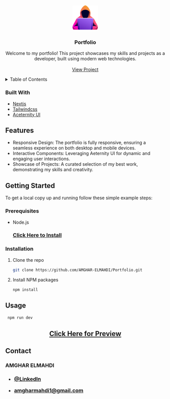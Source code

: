 <a name="readme-top"></a>

<br />
<div align="center">
  <a href="https://github.com/AMGHAR-ELMAHDI/Portfolio">
    <img src="./public/exp1.svg" alt="Logo" width="80" height="80">
  </a>

<h3 align="center">Portfolio</h3>

  <p align="center">
    Welcome to my portfolio! This project showcases my skills and projects as a developer, built using modern web technologies.
    <br />
    <br />
    <a href="https://www.amghar-elmahdi.social/">View Project</a>
  </p>
</div>

<details>
  <summary>Table of Contents</summary>
  <ol>
    <li>
      <ul>
        <li><a href="#built-with">Built With</a></li>
        <li><a href="#features">Features</a></li>
      </ul>
    </li>
    <li>
      <a href="#getting-started">Getting Started</a>
      <ul>
        <li><a href="#prerequisites">Prerequisites</a></li>
        <li><a href="#installation">Installation</a></li>
      </ul>
    </li>
    <li><a href="#usage">Usage</a></li>
  </ol>
</details>

### Built With

- <a href="https://nextjs.org">Nextjs</a>
- <a href="https://tailwindcss.com">Tailwindcss</a>
- <a href="https://ui.aceternity.com">Aceternity UI</a>

## Features

- Responsive Design: The portfolio is fully responsive, ensuring a seamless experience on both desktop and mobile devices.
- Interactive Components: Leveraging Aeternity UI for dynamic and engaging user interactions.
- Showcase of Projects: A curated selection of my best work, demonstrating my skills and creativity.

## Getting Started

To get a local copy up and running follow these simple example steps:

### Prerequisites

- Node.js
  <h3><a href="https://nodejs.org/en/download/package-manager">Click Here to Install</a></h3>

### Installation

1. Clone the repo
   ```sh
   git clone https://github.com/AMGHAR-ELMAHDI/Portfolio.git
   ```
2. Install NPM packages
   ```sh
   npm install
   ```

## Usage

```sh
 npm run dev
```

  <h2 align="center"><a href="https://www.amghar-elmahdi.social/">Click Here for Preview</a></h2>

## Contact

<h3 >
AMGHAR ELMAHDI
<h3>

- [@LinkedIn](https://www.linkedin.com/in/elmahdi-amghar-148124177/)

- amgharmahdi1@gmail.com

